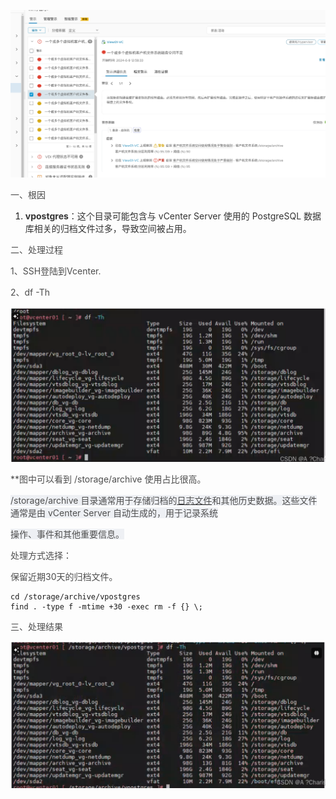 ![](../../images/1726628356696-160a6795-32de-4ae2-9a4d-2892f1c1837d.png)

<font style="color:rgb(77, 77, 77);">一、根因</font>

1. **<font style="color:rgb(51, 51, 51);">vpostgres</font>**<font style="color:rgb(51, 51, 51);">：这个目录可能包含与 vCenter Server 使用的 PostgreSQL 数据库相关的归档文件过多，导致空间被占用。</font>

<font style="color:rgb(77, 77, 77);">二、处理过程</font>

<font style="color:rgb(77, 77, 77);">1、SSH登陆到Vcenter.</font>

<font style="color:rgb(77, 77, 77);">2、df -Th </font>

![](../../images/1726628408383-df234cb5-94fb-4e6d-9c1e-fe54b4fdc754.png)

<font style="color:rgb(77, 77, 77);">**图中可以看到 /storage/archive 使用占比很高。</font>

<font style="color:rgb(79, 79, 79);background-color:rgb(238, 240, 244);">/storage/archive 目录通常用于存储归档的</font>[<font style="color:rgb(79, 79, 79);background-color:rgb(238, 240, 244);">日志文件</font>](https://so.csdn.net/so/search?q=%E6%97%A5%E5%BF%97%E6%96%87%E4%BB%B6&spm=1001.2101.3001.7020)<font style="color:rgb(79, 79, 79);background-color:rgb(238, 240, 244);">和其他历史数据。这些文件通常是由 vCenter Server 自动生成的，用于记录系统</font>

<font style="color:rgb(79, 79, 79);background-color:rgb(238, 240, 244);">操作、事件和其他重要信息。</font>

<font style="color:rgb(77, 77, 77);">处理方式选择：</font>

<font style="color:rgb(77, 77, 77);">保留近期30天的归档文件。</font>

```plain
cd /storage/archive/vpostgres
find . -type f -mtime +30 -exec rm -f {} \;
```

<font style="color:rgb(77, 77, 77);">三、处理结果</font>

![](../../images/1726628430346-aa832af5-63ca-4690-8bad-7fb9b4919880.png)

